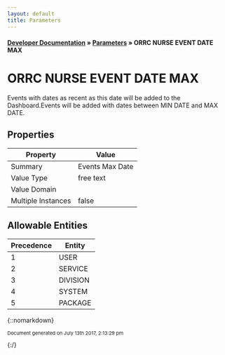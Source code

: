 ```yaml
---
layout: default
title: Parameters
---
```


#### [Developer Documentation](../index) &#187; [Parameters](TableOfContents) &#187; ORRC NURSE EVENT DATE MAX<br/>
# ORRC NURSE EVENT DATE MAX

Events with dates as recent as this date will be added to the Dashboard.Events will be added with dates between MIN DATE and MAX DATE.

## Properties

Property | Value
--- | ---
Summary | Events Max Date
Value Type | free text
Value Domain | 
Multiple Instances | false

## Allowable Entities

Precedence | Entity
--- | ---
1 | USER
2 | SERVICE
3 | DIVISION
4 | SYSTEM
5 | PACKAGE

{::nomarkdown} <br/><p style="font-size: 11px">Document generated on July 13th 2017, 2:13:29 pm</p>{:/}